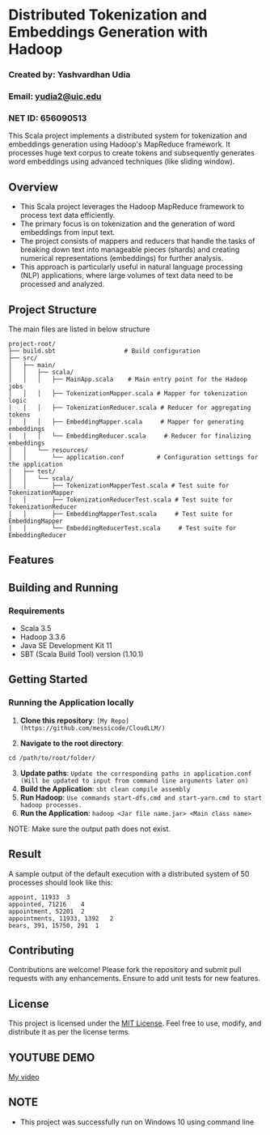 
# Distributed Tokenization and Embeddings Generation with Hadoop
### Created by: Yashvardhan Udia
### Email: yudia2@uic.edu
### NET ID: 656090513

This Scala project implements a distributed system for tokenization and embeddings generation using Hadoop's MapReduce framework. 
It processes huge text corpus to create tokens and subsequently generates word embeddings using advanced techniques (like sliding window).

## Overview

- This Scala project leverages the Hadoop MapReduce framework to process text data efficiently. 
- The primary focus is on tokenization and the generation of word embeddings from input text. 
- The project consists of mappers and reducers that handle the tasks of breaking down text into manageable pieces (shards) and creating numerical representations (embeddings) for further analysis. 
- This approach is particularly useful in natural language processing (NLP) applications, where large volumes of text data need to be processed and analyzed.

## Project Structure
The main files are listed in below structure
```plaintext
project-root/
├── build.sbt                   # Build configuration
├── src/
│   ├── main/
│   │   ├── scala/
│   │   │   ├── MainApp.scala    # Main entry point for the Hadoop jobs
│   │   │   ├── TokenizationMapper.scala # Mapper for tokenization logic
│   │   │   ├── TokenizationReducer.scala # Reducer for aggregating tokens
│   │   │   ├── EmbeddingMapper.scala     # Mapper for generating embeddings
│   │   │   └── EmbeddingReducer.scala     # Reducer for finalizing embeddings
│   │   └── resources/
│   │       └── application.conf         # Configuration settings for the application
│   ├── test/
│   │   └── scala/
│   │       ├── TokenizationMapperTest.scala # Test suite for TokenizationMapper
│   │       ├── TokenizationReducerTest.scala # Test suite for TokenizationReducer
│   │       ├── EmbeddingMapperTest.scala     # Test suite for EmbeddingMapper
│   │       └── EmbeddingReducerTest.scala     # Test suite for EmbeddingReducer
```
## Features


## Building and Running

### Requirements

- Scala 3.5 
- Hadoop 3.3.6
- Java SE Development Kit 11
- SBT (Scala Build Tool) version (1.10.1)


## Getting Started

### Running the Application locally

1. **Clone this repository**: ```[My Repo](https://github.com/messicode/CloudLLM/)```

2. **Navigate to the root directory**:
~~~
cd /path/to/root/folder/
~~~
3. **Update paths**: ```Update the corresponding paths in application.conf (Will be updated to input from command line arguments later on) ```
4. **Build the Application**: ``` sbt clean compile assembly ```
5. **Run Hadoop**: ```Use commands start-dfs.cmd and start-yarn.cmd to start hadoop processes.```
6. **Run the Application**: ```hadoop <Jar file name.jar> <Main class name>```
   
NOTE: Make sure the output path does not exist.


## Result

A sample output of the default execution with a distributed system of 50 processes should look like this:
```
appoint, 11933	3
appointed, 71216	4
appointment, 52201	2
appointments, 11933, 1392	2
bears, 391, 15750, 291	1

```


## Contributing
Contributions are welcome! Please fork the repository and submit pull requests with any enhancements. Ensure to add unit tests for new features.

## License

This project is licensed under the [MIT License](https://github.com/messicode/Distributed_Systems/blob/master/LICENSE.txt). Feel free to use, modify, and distribute it as per the license terms.

## YOUTUBE DEMO
[My video](https://youtu.be/Yp4X_gxDO-Y)
## NOTE

- This project was successfully run on Windows 10 using command line
